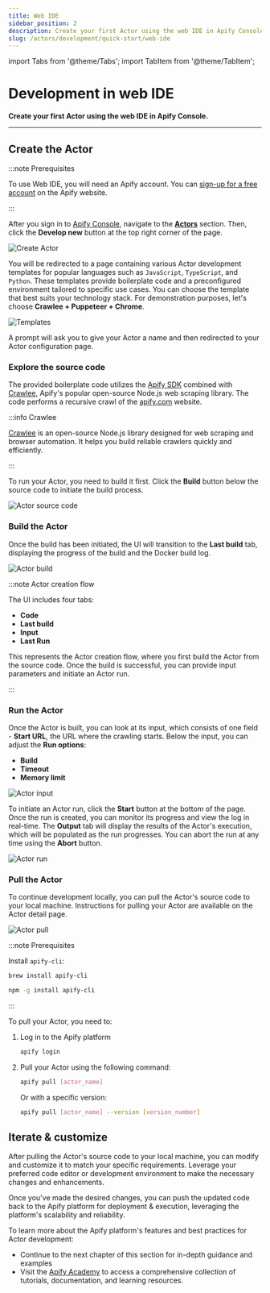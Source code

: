 ```yaml
---
title: Web IDE
sidebar_position: 2
description: Create your first Actor using the web IDE in Apify Console.
slug: /actors/development/quick-start/web-ide
---
```


import Tabs from '@theme/Tabs';
import TabItem from '@theme/TabItem';

# Development in web IDE

**Create your first Actor using the web IDE in Apify Console.**

---

## Create the Actor

:::note Prerequisites

To use Web IDE, you will need an Apify account. You can [sign-up for a free account](https://console.apify.com/sign-up) on the Apify website.

:::

After you sign in to [Apify Console](https://console.apify.com), navigate to the [**Actors**](https://console.apify.com/actors) section. Then, click the **Develop new** button at the top right corner of the page.

![Create Actor](./images/actor-create-button.png)

You will be redirected to a page containing various Actor development templates for popular languages such as `JavaScript`, `TypeScript`, and `Python`. These templates provide boilerplate code and a preconfigured environment tailored to specific use cases. You can choose the template that best suits your technology stack. For demonstration purposes, let's choose **Crawlee + Puppeteer + Chrome**.

![Templates](./images/actor-create-templates.png)

A prompt will ask you to give your Actor a name and then redirected to your Actor configuration page.

### Explore the source code

The provided boilerplate code utilizes the [Apify SDK](https://docs.apify.com/sdk/js/) combined with [Crawlee](https://crawlee.dev/), Apify's popular open-source Node.js web scraping library. The code performs a recursive crawl of the [apify.com](https://apify.com) website.

:::info Crawlee

[Crawlee](https://crawlee.dev/) is an open-source Node.js library designed for web scraping and browser automation. It helps you build reliable crawlers quickly and efficiently.

:::

To run your Actor, you need to build it first. Click the **Build** button below the source code to initiate the build process.

![Actor source code](./images/actor-source-code.png)

### Build the Actor

Once the build has been initiated, the UI will transition to the **Last build** tab, displaying the progress of the build and the Docker build log.

![Actor build](./images/actor-build.png)

:::note Actor creation flow

The UI includes four tabs:

- **Code**
- **Last build**
- **Input**
- **Last Run**

This represents the Actor creation flow, where you first build the Actor from the source code. Once the build is successful, you can provide input parameters and initiate an Actor run.

:::

### Run the Actor

Once the Actor is built, you can look at its input, which consists of one field - **Start URL**, the URL where the crawling starts. Below the input, you can adjust the **Run options**:

- **Build**
- **Timeout**
- **Memory limit**

![Actor input](./images/actor-input.png)

To initiate an Actor run, click the **Start** button at the bottom of the page. Once the run is created, you can monitor its progress and view the log in real-time. The **Output** tab will display the results of the Actor's execution, which will be populated as the run progresses. You can abort the run at any time using the **Abort** button.

![Actor run](./images/actor-run.png)

### Pull the Actor

To continue development locally, you can pull the Actor's source code to your local machine. Instructions for pulling your Actor are available on the Actor detail page.

![Actor pull](./images/actor-pull.png)

:::note Prerequisites

Install `apify-cli`:

<Tabs>
  <TabItem value="macOS/Linux" label="macOS/Linux">

  ```bash
  brew install apify-cli
  ```

  </TabItem>
  <TabItem value="other platforms" label="Other platforms">

  ```bash
  npm -g install apify-cli
  ```

  </TabItem>
</Tabs>

:::

To pull your Actor, you need to:

1. Log in to the Apify platform

    ```bash
    apify login
    ```

2. Pull your Actor using the following command:

    ```bash
    apify pull [actor_name]
    ```

    Or with a specific version:

    ```bash
    apify pull [actor_name] --version [version_number]
    ```

## Iterate & customize

After pulling the Actor's source code to your local machine, you can modify and customize it to match your specific requirements.
Leverage your preferred code editor or development environment to make the necessary changes and enhancements.

Once you've made the desired changes, you can push the updated code back to the Apify platform for deployment & execution, leveraging the platform's scalability and reliability.

To learn more about the Apify platform's features and best practices for Actor development:

- Continue to the next chapter of this section for in-depth guidance and examples
- Visit the [Apify Academy](/academy) to access a comprehensive collection of tutorials, documentation, and learning resources.
